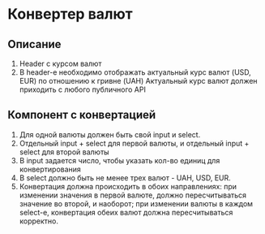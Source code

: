 # Конвертер валют

## Описание

1. Header с курсом валют
2. В header-е необходимо отображать актуальный курс валют (USD, EUR) по отношению к гривне (UAH) Актуальный курс валют должен приходить с любого публичного API

## Компонент с конвертацией

1. Для одной валюты должен быть свой input и select.
2. Отдельный input + select для первой валюты, и отдельный input + select для второй валюты
3. В input задается число, чтобы указать кол-во единиц для конвертирования
4. В select должно быть не менее трех валют - UAH, USD, EUR.
5. Конвертация должна происходить в обоих направлениях: при изменении значения в первой валюте, должно пересчитываться значение во второй, и наоборот; при изменении валюты в каждом select-е,
   конвертация обеих валют должна пересчитываться корректно.
